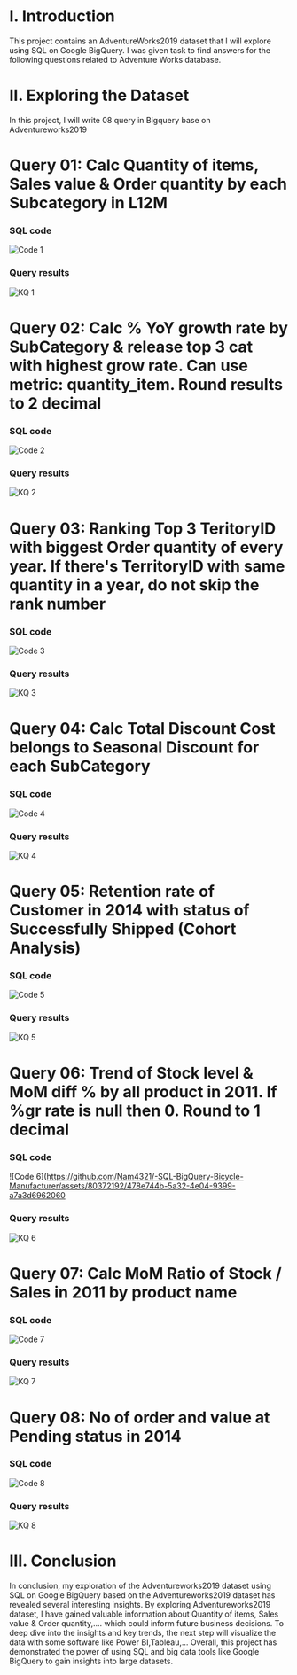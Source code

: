 # I. Introduction
This project contains an AdventureWorks2019 dataset that I will explore using SQL on Google BigQuery. I was given task to find answers for the following questions related to Adventure Works database.

# II. Exploring the Dataset
In this project, I will write 08 query in Bigquery base on Adventureworks2019

# Query 01: Calc Quantity of items, Sales value & Order quantity by each Subcategory in L12M
### SQL code
![Code 1](https://github.com/Nam4321/-SQL-BigQuery-Bicycle-Manufacturer/assets/80372192/2b301e27-d004-43f8-9a2e-51962473cf1d)
### Query results
![KQ 1](https://github.com/Nam4321/-SQL-BigQuery-Bicycle-Manufacturer/assets/80372192/80532864-efb6-4fb3-ae6e-e8917a69b97e)

# Query 02: Calc % YoY growth rate by SubCategory & release top 3 cat with highest grow rate. Can use metric: quantity_item. Round results to 2 decimal
### SQL code
![Code 2](https://github.com/Nam4321/-SQL-BigQuery-Bicycle-Manufacturer/assets/80372192/f0b92a61-41ad-4863-8116-6c497d962e6d)
### Query results
![KQ 2](https://github.com/Nam4321/-SQL-BigQuery-Bicycle-Manufacturer/assets/80372192/774f8d64-acd3-4e0f-bec8-91040352a900)

# Query 03: Ranking Top 3 TeritoryID with biggest Order quantity of every year. If there's TerritoryID with same quantity in a year, do not skip the rank number
### SQL code
![Code 3](https://github.com/Nam4321/-SQL-BigQuery-Bicycle-Manufacturer/assets/80372192/c3935ed7-5afe-4bd6-81c6-dc9856161251)
### Query results
![KQ 3](https://github.com/Nam4321/-SQL-BigQuery-Bicycle-Manufacturer/assets/80372192/9fc57620-ea82-4248-a0d2-34fc9638436b)

# Query 04: Calc Total Discount Cost belongs to Seasonal Discount for each SubCategory
### SQL code
![Code 4](https://github.com/Nam4321/-SQL-BigQuery-Bicycle-Manufacturer/assets/80372192/d1c1297c-afb3-4a3d-873e-cc89ac109dd8)
### Query results
![KQ 4](https://github.com/Nam4321/-SQL-BigQuery-Bicycle-Manufacturer/assets/80372192/d4ed7be7-63d6-41a2-a3c4-c3db7862723d)

# Query 05: Retention rate of Customer in 2014 with status of Successfully Shipped (Cohort Analysis)
### SQL code
![Code 5](https://github.com/Nam4321/-SQL-BigQuery-Bicycle-Manufacturer/assets/80372192/4cf34250-4cfb-4a2e-ab21-423f4edf1146)
### Query results
![KQ 5](https://github.com/Nam4321/-SQL-BigQuery-Bicycle-Manufacturer/assets/80372192/2c22b27e-9706-44b4-acba-874477602e01)

# Query 06: Trend of Stock level & MoM diff % by all product in 2011. If %gr rate is null then 0. Round to 1 decimal
### SQL code
![Code 6](https://github.com/Nam4321/-SQL-BigQuery-Bicycle-Manufacturer/assets/80372192/478e744b-5a32-4e04-9399-a7a3d6962060
### Query results
![KQ 6](https://github.com/Nam4321/-SQL-BigQuery-Bicycle-Manufacturer/assets/80372192/10efcbdc-2288-4033-88d3-33819d9b9511)

# Query 07: Calc MoM Ratio of Stock / Sales in 2011 by product name
### SQL code
![Code 7](https://github.com/Nam4321/-SQL-BigQuery-Bicycle-Manufacturer/assets/80372192/591e237a-3ed3-4fcc-b681-1032862c473c)
### Query results
![KQ 7](https://github.com/Nam4321/-SQL-BigQuery-Bicycle-Manufacturer/assets/80372192/bc12ffc6-37ba-4273-9f47-091c7da2b80f)

# Query 08: No of order and value at Pending status in 2014
### SQL code
![Code 8](https://github.com/Nam4321/-SQL-BigQuery-Bicycle-Manufacturer/assets/80372192/f11125db-82e6-448b-bfc0-fcd9ee49cb68)
### Query results
![KQ 8](https://github.com/Nam4321/-SQL-BigQuery-Bicycle-Manufacturer/assets/80372192/424c5981-b8ea-46c9-ab30-409523347a96)


# III. Conclusion
In conclusion, my exploration of the Adventureworks2019 dataset using SQL on Google BigQuery based on the Adventureworks2019 dataset has revealed several interesting insights. By exploring Adventureworks2019 dataset, I have gained valuable information about Quantity of items, Sales value & Order quantity,.... which could inform future business decisions. To deep dive into the insights and key trends, the next step will visualize the data with some software like Power BI,Tableau,... Overall, this project has demonstrated the power of using SQL and big data tools like Google BigQuery to gain insights into large datasets.
